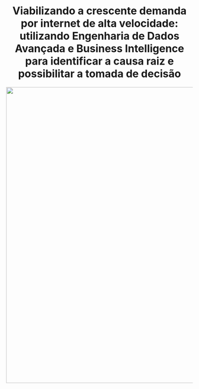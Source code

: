 <div align="center">

# Viabilizando a crescente demanda por internet de alta velocidade: utilizando Engenharia de Dados Avançada e Business Intelligence para identificar a causa raiz e possibilitar a tomada de decisão

</div>

<p align="center">
    <img src="https://blog.inforpro.com.br/wp-content/uploads/2021/05/Design-sem-nome-1-1200x650.jpg" width="800"/>
</p>

